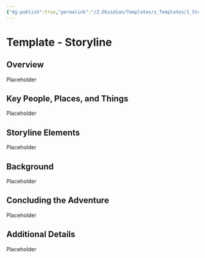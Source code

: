 ```yaml
---
{"dg-publish":true,"permalink":"/Z.Obsidian/Templates/z_Templates/1_Story World Templates/Events/Template - Storyline/"}
---
```


# Template - Storyline
## Overview
Placeholder

## Key People, Places, and Things
Placeholder

## Storyline Elements
Placeholder

## Background
Placeholder

## Concluding the Adventure
Placeholder

## Additional Details
Placeholder

